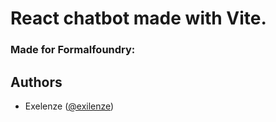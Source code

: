 # React chatbot made with Vite. 

### Made for Formalfoundry:

## Authors
- Exelenze (<a href="https://x.com/exilenze" target="_blank">@exilenze</a>)
